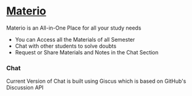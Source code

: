 # [Materio](material.netlify.app)
Materio is an All-in-One Place for all your study needs 
- You can Access all the Materials of all Semester
- Chat with other students to solve doubts
- Request or Share Materials and Notes in the Chat Section

### Chat 
Current Version of Chat is built using Giscus which is based on GitHub's Discussion API

